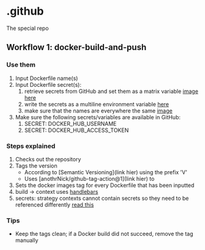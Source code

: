 # .github
The special repo

## Workflow 1: docker-build-and-push
### Use them
1. Input Dockerfile name(s)
2. Input Dockerfile secret(s):
   1. retrieve secrets from GitHub and set them as a matrix variable [image here]()
   2. write the secrets as a multiline environment variable [here](https://docs.docker.com/build/ci/github-actions/secrets/#secret-mounts)
   3. make sure that the names are everywhere the same [image]()
3. Make sure the following secrets/variables are available in GitHub:
   1. SECRET: DOCKER_HUB_USERNAME
   2. SECRET: DOCKER_HUB_ACCESS_TOKEN

### Steps explained
1. Checks out the repository
2. Tags the version
   - According to [Semantic Versioning](link hier) using the prefix 'V'
   - Uses [anothrNick/github-tag-action@1](link hier) to
3. Sets the docker images tag for every Dockerfile that has been inputted
3. build -> context uses [handlebars](https://handlebarsjs.com/guide/#html-escaping)
4. secrets: strategy contexts cannot contain secrets so they need to be referenced differently [read this](https://sbulav.github.io/terraform/github-actions-matrix-secrets/)

### Tips
- Keep the tags clean; if a Docker build did not succeed, remove the tag manually